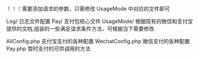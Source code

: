 ！！！需要添加请求的参数，只需修改 UsageMode 中对应的文件即可


Log/  日志文件配置
Pay/ 支付包核心文件
UsageMode/ 根据现有的微信和支付宝提供的文档,组装的一些满足请求条件方法，可根据当下需要修改

AliConfig.php  支付宝支付的各种配置
WechatConfig.php  微信支付的各种配置
Pay.php 暂时支付的可供调用的方法